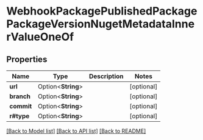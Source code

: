 # WebhookPackagePublishedPackagePackageVersionNugetMetadataInnerValueOneOf

## Properties

Name | Type | Description | Notes
------------ | ------------- | ------------- | -------------
**url** | Option<**String**> |  | [optional]
**branch** | Option<**String**> |  | [optional]
**commit** | Option<**String**> |  | [optional]
**r#type** | Option<**String**> |  | [optional]

[[Back to Model list]](../README.md#documentation-for-models) [[Back to API list]](../README.md#documentation-for-api-endpoints) [[Back to README]](../README.md)


